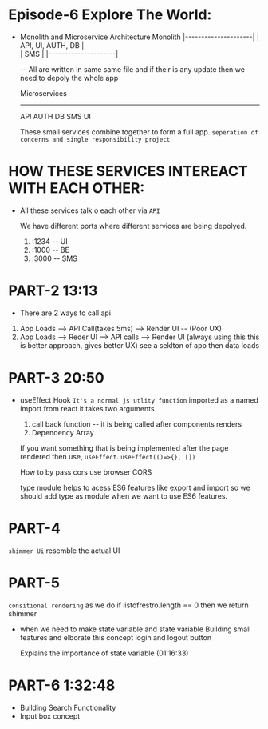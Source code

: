 # Episode-6 Explore The World:

- Monolith and Microservice Architecture
  Monolith 
   |---------------------|
   | API, UI, AUTH, DB   |   
   | SMS                 |
   |---------------------| 

   -- All are written in same same file and if their is any update then we need to depoly the whole  app

  Microservices
   ----  ----  ---  ----  ---
   API   AUTH  DB   SMS   UI

   These small services combine together to form a full app.
   `seperation of concerns and single responsibility project`

# HOW THESE SERVICES INTEREACT WITH EACH OTHER:
 - All these services talk o each other via `API`

   We have different ports where different services are being depolyed.
   1. :1234 -- UI
   2. :1000 -- BE
   3. :3000 -- SMS

<!-- ########################################################################################## -->
# PART-2  13:13
 - There are 2 ways to call api
  1. App Loads --> API Call(takes 5ms) --> Render UI  -- (Poor UX)
  2. App Loads --> Reder UI --> API calls --> Render UI (always using this this is better approach, gives better UX) see a seklton of app then data loads


<!-- ########################################################################################### -->
# PART-3 20:50  
- useEffect Hook
  `It's a normal js utlity function`
  imported as a named import from react
  it takes two arguments
   1. call back function -- it is being called after components renders
   2. Dependency Array

  If you want something that is being implemented after the page rendered then use, `useEffect`.
  `useEffect(()=>{}, [])` 


  How to by pass cors
   use browser CORS 


    <script type="module" src="./src/App.js"></script> 
     type module helps to acess ES6 features like export and import so we should add type as module when we want to use ES6 features.


# PART-4
 `shimmer Ui` resemble the actual UI

# PART-5
  `consitional rendering` as we do if listofrestro.length == 0 then we return shimmer

  - when we need to make state variable and state variable
    Building small features and elborate this concept
    login and logout button

    Explains the importance of state variable (01:16:33)
   
# PART-6 1:32:48
 - Building Search Functionality
 - Input box concept